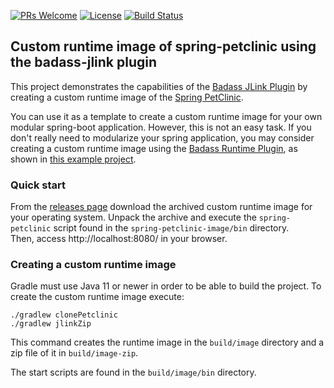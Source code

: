 [![PRs Welcome](https://img.shields.io/badge/PRs-welcome-brightgreen.svg?style=flat-square)](http://makeapullrequest.com)
[![License](https://img.shields.io/badge/License-Apache%202.0-blue.svg)](https://github.com/beryx-gist/badass-jlink-spring-petclinic/blob/master/LICENSE)
[![Build Status](https://img.shields.io/travis/beryx-gist/badass-jlink-spring-petclinic/master.svg?label=Build)](https://travis-ci.org/beryx-gist/badass-jlink-spring-petclinic)

## Custom runtime image of spring-petclinic using the badass-jlink plugin ##

This project demonstrates the capabilities of the [Badass JLink Plugin](https://github.com/beryx/badass-jlink-plugin/)
by creating a custom runtime image of the [Spring PetClinic](https://github.com/spring-projects/spring-petclinic).

You can use it as a template to create a custom runtime image for your own modular spring-boot application.
However, this is not an easy task. If you don't really need to modularize your spring application, you may consider creating a custom runtime image using the
[Badass Runtime Plugin](https://github.com/beryx/badass-runtime-plugin/), as shown in [this example project](https://github.com/beryx-gist/badass-runtime-spring-petclinic).

### Quick start
From the [releases page](https://github.com/beryx-gist/badass-jlink-spring-petclinic/releases) download the archived custom runtime image for your operating system.
Unpack the archive and execute the `spring-petclinic` script found in the `spring-petclinic-image/bin` directory.  
Then, access http://localhost:8080/ in your browser.

### Creating a custom runtime image

Gradle must use Java 11 or newer in order to be able to build the project.
To create the custom runtime image execute:

```
./gradlew clonePetclinic
./gradlew jlinkZip
```

This command creates the runtime image in the `build/image` directory and a zip file of it in `build/image-zip`.

The start scripts are found in the `build/image/bin` directory.
